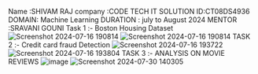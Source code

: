 Name :SHIVAM RAJ
company :CODE TECH IT SOLUTION
ID:CT08DS4936
DOMAIN: Machine Learning
DURATION : july to August 2024
MENTOR :SRAVANI GOUNI
Task 1 :- Boston Housing Dataset
![Screenshot 2024-07-16 190814](https://github.com/user-attachments/assets/f6e918e0-7cfc-4e43-809e-26c69a732039)
![Screenshot 2024-07-16 190814](https://github.com/user-attachments/assets/d8424fc1-2e87-46e9-9d10-1e67ab0ed237)
TASK 2 :-  Credit card fraud Detection 
![Screenshot 2024-07-16 193722](https://github.com/user-attachments/assets/0f14d995-96c0-4099-9a1d-7d0943ac6bc6)
![Screenshot 2024-07-16 193804](https://github.com/user-attachments/assets/f85a0855-34d6-4d77-8188-f129663b608e) 
TASK 3 :- ANALYSIS ON MOVIE REVIEWS
![image](https://github.com/user-attachments/assets/2d8195d7-20dc-471e-85c9-89cc7e453e1e)
![Screenshot 2024-07-30 140305](https://github.com/user-attachments/assets/7cf2c136-f6e9-4fc0-8619-3aa5b4fe54cc)




